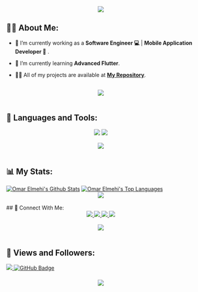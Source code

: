 <div align="center">
    <img src="https://readme-typing-svg.herokuapp.com/?font=Fira+Sans&size=40&center=true&vCenter=true&width=550&height=70&duration=4000&lines=Hi+There!+👋;+I'm+Omar+Elmehi!;" />
</div>

## 🙋‍♂️ About Me:

- 🔭 I’m currently working as a **Software Engineer 💻** | **Mobile Application Developer 📱**  .

- 🌱 I’m currently learning **Advanced Flutter**.

- 👨‍💻 All of my projects are available at **[My Repository](https://github.com/OmarElmehi770?tab=repositories)**.


<br>
<div align="center">
    <img src="https://user-images.githubusercontent.com/73097560/115834477-dbab4500-a447-11eb-908a-139a6edaec5c.gif" />
</div>
<br>

## 🚀 Languages and Tools:
<div align="center">
    <img src="https://skillicons.dev/icons?i=flutter,dart,firebase,python" />
    <img src="https://skillicons.dev/icons?i=github,androidstudio,vscode,figma,postman" /><br>
</div>

<br>
<div align="center">
    <img src="https://user-images.githubusercontent.com/73097560/115834477-dbab4500-a447-11eb-908a-139a6edaec5c.gif" />
</div>
<br>

## 📊 My Stats:


<a href="https://github.com/OmarElmehi770/github-readme-stats">
    <img alt="Omar Elmehi's Github Stats" src="https://github-readme-stats.vercel.app/api?username=OmarElmehi770&show_icons=true&count_private=true&theme=react&hide_border=true&bg_color=0D1117" /></a>
<a href="https://github.com/OmarElmehi770/github-readme-stats">
    <img alt="Omar Elmehi's Top Languages" src="https://github-readme-stats.vercel.app/api/top-langs/?username=OmarElmehi770&langs_count=8&count_private=true&layout=compact&theme=react&hide_border=true&bg_color=0D1117" /></a>

<br>
<div align="center">
    <img src="https://user-images.githubusercontent.com/73097560/115834477-dbab4500-a447-11eb-908a-139a6edaec5c.gif" />
</div>
<br>
## 🤝 Connect With Me:

<div align="center">
    <a href="https://www.linkedin.com/in/omar-elmehi-026891293/" target="_blank">
    <img src="https://img.shields.io/badge/LinkedIn-0077B5?style=for-the-badge&logo=linkedin&logoColor=white" target="_blank" />
  </a>
    <a href="mailto:omar770949@gmail.com">
    <img src="https://img.shields.io/badge/Gmail-333333?style=for-the-badge&logo=gmail&logoColor=red" />
  <a href="https://wa.me/201221547451">
    <img src="https://img.shields.io/badge/WhatsApp-25D366?style=for-the-badge&logo=whatsapp&logoColor=white" />
  </a>
  <a href="https://www.facebook.com/share/1BfjyLHFMM/">
    <img src="https://img.shields.io/badge/Facebook-0077B5?style=for-the-badge&logo=facebook&logoColor=white" />
  </a>
</div>

<br>
<div align="center">
    <img src="https://user-images.githubusercontent.com/73097560/115834477-dbab4500-a447-11eb-908a-139a6edaec5c.gif" />
</div>
<br>

## 💜 Views and Followers:

<a href="https://github.com/OmarElmehi770/github-profile-views-counter">
    <img src="https://komarev.com/ghpvc/?username=OmarElmehi770">
</a>
<a href="https://github.com/OmarElmehi770?tab=followers"><img src="https://img.shields.io/github/followers/OmarElmehi770?label=Followers&style=social" alt="GitHub Badge"></a>
<h3 align="center">
    <img src="https://readme-typing-svg.herokuapp.com/?font=Fira+Sans&size=40&center=true&vCenter=true&width=700&height=70&duration=4000&lines=Thanks+for+visiting!+❤️;+Send+me+a+message+on+Linkedin!;I'm+Long+Life+Learner">
</h3>
